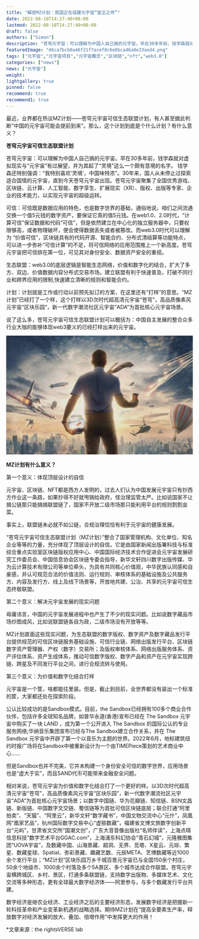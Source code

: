 ```yaml
---
title: "解密MZ计划：我国正在组建元宇宙“堂正之师”"
date: 2022-08-18T14:27:40+08:00
lastmod: 2022-08-18T14:27:40+08:00
draft: false
authors: ["Simon"]
description: "苍穹元宇宙：可以理解为中国人自己搞的元宇宙。早在30多年前，钱学森就对虚拟现实与“元宇宙”有过展望，并为其起了“灵境”这么一个颇有意境的名字。"
featuredImage: "d6ca7bcb0a46f21f7acef8c6e8bca46a0e33aed4.png"
tags: ["元宇宙","元宇宙项目","元宇宙概念","区块链","nft","web3.0"]
categories: ["news"]
news: ["元宇宙"]
weight: 
lightgallery: true
pinned: false
recommend: true
recommend1: true
---
```


最近，业界都在热议MZ计划——苍穹元宇宙可信生态联盟计划，有人甚至据此判断“中国的元宇宙可能会提前到来”。那么，这个计划到底是个什么计划？有什么意义？

**苍穹元宇宙可信生态联盟计划**

苍穹元宇宙：可以理解为中国人自己搞的元宇宙。早在30多年前，钱学森就对虚拟现实与“元宇宙”有过展望，并为其起了“灵境”这么一个颇有意境的名字。 钱学森还特别强调：“我特别喜欢‘灵境’，中国味特浓”。30年来，国人从未停止过探索适合国情的元宇宙，直到今天苍穹元宇宙出现。苍穹元宇宙聚集了全国优秀游戏、区块链、云计算、人工智能、数字孪生、扩展现实（XR）、版权、出版等专家、企业的技术能力，以实现元宇宙的超级运转。

可信：可信既是数据应用的特色，也是数字世界的基础，通俗地说，咱们之间流通交换一个值5元钱的数字资产，要保证它真的值5元钱。在web1.0、2.0时代，“计算可信”保证数据和代码“可信”，但是依然建立在中心化的独立服务器中，只要权限够高，或者物理破坏，便会使得数据丢失或者被篡改。而web3.0时代可以理解为 “价值可信”，区块链具有的代码开源、智能合约、分布式清结算等功能特点，可以进一步弥补“可信计算”的不足，将可信网络的应用范围推上一个新高度。苍穹元宇宙把可信排在第一位，可见其对身份安全、数据资产安全的重视。

生态联盟：web3.0的底层逻辑是智能生态网络，价值和数字化的结合，扩大了多方、双边、价值数据内容分布式交易市场。建立联盟有利于快速普及，打破不同行业和跨界应用的限制,快速建立清晰的规则和智能合约。

计划：计划就是工作或行动以前预先拟订的方案，在这里还有“打样”的意思。“MZ计划”已经打了一个样，这个打样以3D次时代超高清元宇宙“苍穹”，高品质像素风元宇宙“区块乐园”，新一代数字潮流社区元宇宙“ADA”为首批核心元宇宙场景。

说了这么多，苍穹元宇宙可信生态联盟计划可以概括为：中国自主发展的整合众多行业大咖的能够体现web3要义的已经打样出来的元宇宙。

![配图](29e409aff2499c7d003aeb66ca121d4a.jpeg)

**MZ计划有什么意义？**

第一个意义：体现顶层设计的自信

元宇宙、区块链、NFT都是西方人发明的，过去人们认为中国发展元宇宙只有抄西方作业这一条路，如果抄得不好就甩锅给政府，怪治理监管太严。比如说国家不让搞公链那只能搞搞联盟链了，国家不开放二级市场那只能利用平台的规则割割韭菜。

事实上，联盟链未必就不如公链，合规治理恰恰有利于元宇宙的健康发展。

“苍穹元宇宙可信生态联盟计划（MZ计划）”整合了国家管理机构、文化单位、知名企业等等的力量，充分体现了顶层设计的自信。它是由国家新闻出版署科技与标准综合重点实验室区块链版权应用中心、中国国际经济技术合作促进会元宇宙发展研究工作委员会、中国信息协会区块链专委会指导，新华文轩四川数字出版传媒、华为云计算技术有限公司等单位牵头，为具有共同核心价值观，中华民族认同感和自豪感，并认可规范合法的价值法则、运行规则、审核体系的基础设施及公共服务方、内容及发行方、线上及线下场景等，开放地共建、公治、共享的元宇宙可信生态终极联盟。

第二个意义：解决元宇宙发展的现实问题

毋庸讳言，中国的元宇宙发展进程中也产生了不少的现实问题。比如说数字藏品市场炒图成风，比如说联盟链各自为政，二级市场没有开放等等。

MZ计划直面这些现实问题，为生态联盟的数字版权、数字资产及数字藏品发行平台提供规范的可信区块链服务基础设施、可信行业链、网络出版发行平台、区块链数字资产管理器、产权（数字）交易所；及版权审核体系、网络出版服务体系、资产评估体系、资产生成体系，推动可信数字版权、数字产品和资产在元宇宙实现跨链、跨星及不同发行平台之间，进行合规流转与使用。

第三个意义：为价值和数字化结合打样

元宇宙是一个筐，啥都能往里装。但是，截止到目前，全世界都没有装出一个标准的筐，大家都还处在探索阶段。

公认比较成功的是Sandbox模式。目前，the Sandbox已经拥有100多个商业合作伙伴，包括许多全球知名品牌，如普华永道(香港)宣布已经在 The Sandbox 元宇宙中购买了一块 LAND ，成为第一个公开进入 The Sandbox 的国际公认的专业服务网络;华纳音乐集团宣布已经与The Sandbox建立合作关系，并在 The Sandbox 元宇宙中开辟了第一个以音乐为主题的世界。2022年6月，地标建筑纽约时报广场将在Sandbox中被重新设计为一个由TIMEPiece策划的艺术商业中心……

但是Sandbox也并不完美，它并未构建一个身份安全可信的数字世界，应用场景也是“虚大于实”，而且SAND代币可能带来金融安全问题。

相对来说，苍穹元宇宙为价值和数字化结合打了一个更好的样。以3D次时代超高清元宇宙“苍穹”，高品质像素风元宇宙“区块乐园”，新一代数字潮流社区元宇宙“ADA”为首批核心元宇宙场景；以数字中国链、华为花瓣链、知信链、BSN文昌链、新版链、中国数字文交链、蜀信链等为首批可信区块链底层；联合打通“阿里拍卖”、“天猫”、“阿里云”，新华文轩“数字藏书”，中国文物交流中心“元什”，凤凰网“凰家艺品”，杭州国际数字交易中心“虚猕数藏”，福建省文博文旅数字创新平台“元屿”，甘肃省文交所“国潮文创”，广东大音音像出版社“名师伴读”，上海点晴信息科技“数字艺术平台GGAC.com”，上海浦东科幻协会“青石幻城”，元隆雅图集团“UOVA宇宙”，及数藏中国、山海景藏、超洞、无界、觅塔、X星云、元琮、繁星、数藏星球、Spatial、弥彩景藏、趣藏艺数、元辰META、艺博数藏等近1000余个发行平台；“MZ计划”区块乐园万乡千城百景元宇宙已与全国150余个村庄，50余个地级市、1000余个村落及多个5A景区、多个城市达成合作联盟。苍穹元宇宙横跨城区、乡村、景区，打通多条联盟链，支持数字出版物、多媒体艺术、文化交流等多种形态，更有全球最大数字经济体——阿里参与，与多个数藏发行平台共建。

数字经济是继农业经济、工业经济之后的主要经济形态，发展数字经济是把握新一轮科技革命和产业变革新机遇的战略选择。期待MZ计划在“提高全要素生产率，释放数字对经济发展的放大、叠加、倍增作用”中发挥更大的作用！

*文章来源：the rightsVERSE lab